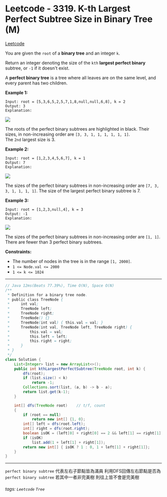 # Leetcode - 3319. K-th Largest Perfect Subtree Size in Binary Tree (M)

[Leetcode](https://leetcode.com/problems/k-th-largest-perfect-subtree-size-in-binary-tree/)

You are given the `root` of a **binary tree** and an integer `k`.

Return an integer denoting the size of the `kth` **largest perfect binary** subtree, or `-1` if it doesn't exist.

A **perfect binary tree** is a tree where all leaves are on the same level, and every parent has two children.

**Example 1:**
```
Input: root = [5,3,6,5,2,5,7,1,8,null,null,6,8], k = 2
Output: 3
Explanation:
```
![](https://assets.leetcode.com/uploads/2024/10/14/tmpresl95rp-1.png)

The roots of the perfect binary subtrees are highlighted in black. Their sizes, in non-increasing order are `[3, 3, 1, 1, 1, 1, 1, 1]`.  
The `2nd` largest size is 3.

**Example 2:**
```
Input: root = [1,2,3,4,5,6,7], k = 1
Output: 7
Explanation:
```
![](https://assets.leetcode.com/uploads/2024/10/14/tmp_s508x9e-1.png)

The sizes of the perfect binary subtrees in non-increasing order are `[7, 3, 3, 1, 1, 1, 1]`. The size of the largest perfect binary subtree is 7.

**Example 3:**
```
Input: root = [1,2,3,null,4], k = 3
Output: -1
Explanation:
```
![](https://assets.leetcode.com/uploads/2024/10/14/tmp74xnmpj4-1.png)

The sizes of the perfect binary subtrees in non-increasing order are `[1, 1]`. There are fewer than 3 perfect binary subtrees.

**Constraints:**

-   The number of nodes in the tree is in the range `[1, 2000]`.
-   `1 <= Node.val <= 2000`
-   `1 <= k <= 1024`

---
```java
// Java 12ms(Beats 77.39%), Time O(N), Space O(N)
/**
 * Definition for a binary tree node.
 * public class TreeNode {
 *     int val;
 *     TreeNode left;
 *     TreeNode right;
 *     TreeNode() {}
 *     TreeNode(int val) { this.val = val; }
 *     TreeNode(int val, TreeNode left, TreeNode right) {
 *         this.val = val;
 *         this.left = left;
 *         this.right = right;
 *     }
 * }
 */
class Solution {
    List<Integer> list = new ArrayList<>();
    public int kthLargestPerfectSubtree(TreeNode root, int k) {
        dfs(root);
        if (list.size() < k)
            return -1;
        Collections.sort(list, (a, b) -> b - a);
        return list.get(k-1);
    }

    int[] dfs(TreeNode root)    // t/f, count
    {
        if (root == null)
            return new int[] {1, 0};
        int[] left = dfs(root.left);
        int[] right = dfs(root.right);
        boolean isOK = (left[0] + right[0] == 2 && left[1] == right[1]);
        if (isOK)
            list.add(1 + left[1] + right[1]);
        return new int[] { isOK ? 1 : 0, 1 + left[1] + right[1]};
    }
}
```
---
`perfect binary subtree` 代表左右子節點皆為滿員
利用DFS回傳左右節點是否為`perfect binary subtree`
若其中一者非完美樹 則往上皆不會是完美樹


###### tags: `Leetcode` `Tree`